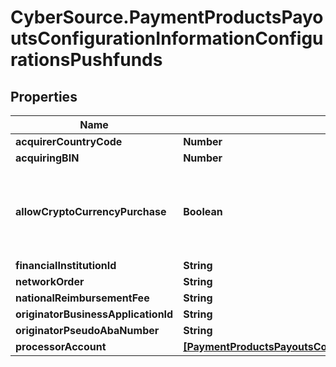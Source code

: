 # CyberSource.PaymentProductsPayoutsConfigurationInformationConfigurationsPushfunds

## Properties
Name | Type | Description | Notes
------------ | ------------- | ------------- | -------------
**acquirerCountryCode** | **Number** | TBD | 
**acquiringBIN** | **Number** | TBD | 
**allowCryptoCurrencyPurchase** | **Boolean** | This configuration allows a transaction to be flagged for cryptocurrency funds transfer. | [optional] 
**financialInstitutionId** | **String** | TBD | [optional] 
**networkOrder** | **String** | TBD | [optional] 
**nationalReimbursementFee** | **String** | TBD | [optional] 
**originatorBusinessApplicationId** | **String** | TBD | 
**originatorPseudoAbaNumber** | **String** | TBD | [optional] 
**processorAccount** | [**[PaymentProductsPayoutsConfigurationInformationConfigurationsProcessorAccount]**](PaymentProductsPayoutsConfigurationInformationConfigurationsProcessorAccount.md) | TBD | 


